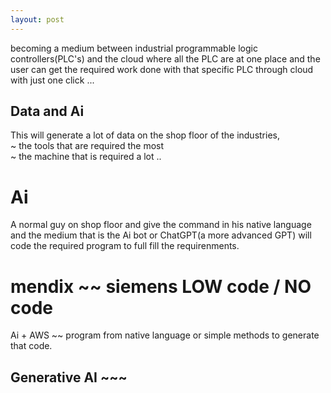 ```yaml
---
layout: post
---
```


becoming a medium between industrial programmable logic controllers(PLC's) and the cloud where all the PLC are at one place and the user can get the required work done with that specific PLC through cloud with just one click ...

## Data and Ai

This will generate a lot of data on the shop floor of the industries, <br>
~ the tools that are required the most <br>
~ the machine that is required a lot ..

# Ai
A normal guy on shop floor and give the command in his native language and the medium that is the Ai bot or ChatGPT(a more advanced GPT) will code the required program to full fill the requirenments.

 # mendix ~~ siemens LOW code / NO code

 Ai + AWS ~~ program from native language or simple methods to generate that code.

 ## Generative AI ~~~ 